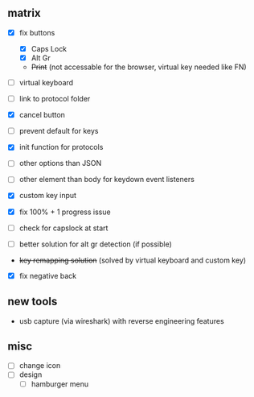 ## matrix

- [X] fix buttons

  - [X] Caps Lock
  - [X] Alt Gr

  - ~~Print~~ (not accessable for the browser, virtual key needed like FN)
- [ ] virtual keyboard
- [ ] link to protocol folder
- [X] cancel button
- [ ] prevent default for keys
- [x] init function for protocols
- [ ] other options than JSON
- [ ] other element than body for keydown event listeners
- [x] custom key input
- [x] fix 100% + 1 progress issue
- [ ] check for capslock at start
- [ ] better solution for alt gr detection (if possible)
- ~~key remapping solution~~ (solved by virtual keyboard and custom key)
- [X] fix negative back

## new tools

- usb capture (via wireshark) with reverse engineering features

## misc

- [ ] change icon
- [ ] design
  - [ ] hamburger menu
